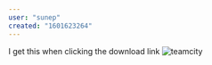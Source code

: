 ```yaml
---
user: "sunep"
created: "1601623264"
---
```


I get this when clicking the download link
![teamcity](TeamCity.jpg) 


